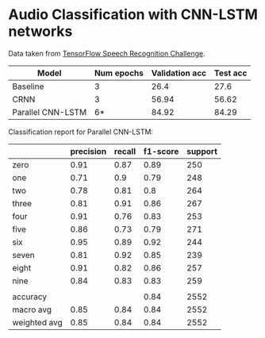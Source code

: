 # Audio Classification with CNN-LSTM networks

Data taken from [TensorFlow Speech Recognition Challenge](https://www.kaggle.com/c/tensorflow-speech-recognition-challenge).

| Model             | Num epochs | Validation acc | Test acc |
| ----------------- | ---------- | -------------- | -------- |
| Baseline          | 3          | 26.4           | 27.6     |
| CRNN              | 3          | 56.94          | 56.62    |
| Parallel CNN-LSTM | 6\*        | 84.92          | 84.29    |

Classification report for Parallel CNN-LSTM:

|              | precision | recall | f1-score | support |
| ------------ | --------- | ------ | -------- | ------- |
| zero         | 0.91      | 0.87   | 0.89     | 250     |
| one          | 0.71      | 0.9    | 0.79     | 248     |
| two          | 0.78      | 0.81   | 0.8      | 264     |
| three        | 0.81      | 0.91   | 0.86     | 267     |
| four         | 0.91      | 0.76   | 0.83     | 253     |
| five         | 0.86      | 0.73   | 0.79     | 271     |
| six          | 0.95      | 0.89   | 0.92     | 244     |
| seven        | 0.81      | 0.92   | 0.85     | 239     |
| eight        | 0.91      | 0.82   | 0.86     | 257     |
| nine         | 0.84      | 0.83   | 0.83     | 259     |
|              |           |        |          |         |
| accuracy     |           |        | 0.84     | 2552    |
| macro avg    | 0.85      | 0.84   | 0.84     | 2552    |
| weighted avg | 0.85      | 0.84   | 0.84     | 2552    |

